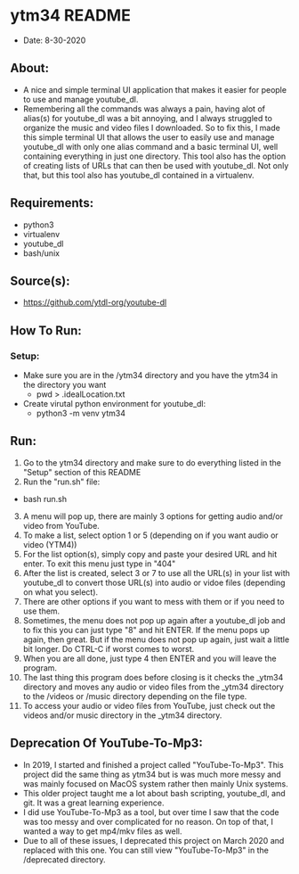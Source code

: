 # ytm34 README
- Date: 8-30-2020

## About:
- A nice and simple terminal UI application that makes it easier for people to use and manage youtube_dl.
- Remembering all the commands was always a pain, having alot of alias(s) for youtube_dl was a bit annoying, and I always struggled to organize the music and video files I downloaded. So to fix this, I made this simple terminal UI that allows the user to easily use and manage youtube_dl with only one alias command and a basic terminal UI, well containing everything in just one directory. This tool also has the option of creating lists of URLs that can then be used with youtube_dl. Not only that, but this tool also has youtube_dl contained in a virtualenv.

## Requirements:
- python3
- virtualenv
- youtube_dl
- bash/unix

## Source(s):
- https://github.com/ytdl-org/youtube-dl

## How To Run:
### Setup:
- Make sure you are in the /ytm34 directory and you have the ytm34 in the directory you want
  * pwd > .idealLocation.txt
- Create virutal python environment for youtube_dl:
  * python3 -m venv ytm34

## Run:
1) Go to the ytm34 directory and make sure to do everything listed in the "Setup" section of this README
2) Run the "run.sh" file:
  * bash run.sh
3) A menu will pop up, there are mainly 3 options for getting audio and/or video from YouTube.
4) To make a list, select option 1 or 5 (depending on if you want audio or video (YTM4))
5) For the list option(s), simply copy and paste your desired URL and hit enter. To exit this menu just type in "404"
6) After the list is created, select 3 or 7 to use all the URL(s) in your list with youtube_dl to convert those URL(s) into audio or vidoe files (depending on what you select).
7) There are other options if you want to mess with them or if you need to use them.
8) Sometimes, the menu does not pop up again after a youtube_dl job and to fix this you can just type "8" and hit ENTER. If the menu pops up again, then great. But if the menu does not pop up again, just wait a little bit longer. Do CTRL-C if worst comes to worst.
9) When you are all done, just type 4 then ENTER and you will leave the program.
10) The last thing this program does before closing is it checks the _ytm34 directory and moves any audio or video files from the _ytm34 directory to the /videos or /music directory depending on the file type.
11) To access your audio or video files from YouTube, just check out the videos and/or music directory in the _ytm34 directory.



## Deprecation Of YouTube-To-Mp3:
- In 2019, I started and finished a project called "YouTube-To-Mp3". This project did the same thing as ytm34 but is was much more messy and was mainly focused on MacOS system rather then mainly Unix systems.
- This older project taught me a lot about bash scripting, youtube_dl, and git. It was a great learning experience.
- I did use YouTube-To-Mp3 as a tool, but over time I saw that the code was too messy and over complicated for no reason. On top of that, I wanted a way to get mp4/mkv files as well.
- Due to all of these issues, I deprecated this project on March 2020 and replaced with this one. You can still view "YouTube-To-Mp3" in the /deprecated directory.
